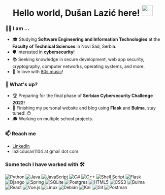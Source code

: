<h1 align="center">Hello world, Dušan Lazić here! <img src="https://media.giphy.com/media/hvRJCLFzcasrR4ia7z/giphy.gif" width="35"></h1>

### 🙋‍♂️ I am ...
- 🎓 Studying **Software Engineering and Information Technologies** at the **Faculty of Technical Sciences**  in Novi Sad, Serbia.
- 🛡️ Interested in **cybersecurity**!
- 📚 Seeking knowledge in secure development, web app security, cryptography, computer networks, operating systems, and more.
- 🎷 In love with [80s music](https://www.youtube.com/watch?v=uxX2gA18grk)!

### 🌱 What's up?
- 🏆 Preparing for the final phase of **Serbian Cybersecurity Challenge 2022**!
- 📰 Finishing my personal website and blog using **Flask** and **Bulma**, stay tuned! 😉
- 🎓 Working on multiple school projects.

### 📫 Reach me
- [LinkedIn](https://www.linkedin.com/in/dušan-lazić)
- lazicdusan1104 at gmail dot com

### Some tech I have worked with 🛠️
![Python](https://img.shields.io/badge/Python-3670A0?style=for-the-badge&logo=python&logoColor=ffdd54&style=flat)
![Java](https://img.shields.io/badge/Java-%23ED8B00.svg?style=for-the-badge&logo=java&logoColor=white&style=flat)
![JavaScript](https://img.shields.io/badge/JavaScript-%23323330.svg?style=for-the-badge&logo=javascript&logoColor=%23F7DF1E&style=flat)
![C#](https://img.shields.io/badge/C%23-%23239120.svg?style=for-the-badge&logo=c-sharp&logoColor=white&style=flat)
![C++](https://img.shields.io/badge/C++-%2300599C.svg?style=for-the-badge&logo=c%2B%2B&logoColor=white&style=flat)
![Shell Script](https://img.shields.io/badge/Bash-%23121011.svg?style=for-the-badge&logo=gnu-bash&logoColor=white&style=flat)
![Flask](https://img.shields.io/badge/Flask-%23000.svg?style=for-the-badge&logo=flask&logoColor=white&style=flat)
![Django](https://img.shields.io/badge/Django-%23092E20.svg?style=for-the-badge&logo=django&logoColor=white&style=flat)
![Spring](https://img.shields.io/badge/Spring%20Boot-%236DB33F.svg?style=for-the-badge&logo=spring&logoColor=white&style=flat)
![SQLite](https://img.shields.io/badge/Sqlite-%2307405e.svg?style=for-the-badge&logo=sqlite&logoColor=white&style=flat)
![Postgres](https://img.shields.io/badge/PostgreSQL-%23316192.svg?style=for-the-badge&logo=postgresql&logoColor=white&style=flat)
![HTML5](https://img.shields.io/badge/HTML-%23E34F26.svg?style=for-the-badge&logo=html5&logoColor=white&style=flat)
![CSS3](https://img.shields.io/badge/CSS-%231572B6.svg?style=for-the-badge&logo=css3&logoColor=white&style=flat)
![Bulma](https://img.shields.io/badge/Bulma-00D1B2.svg?style=for-the-badge&logo=bulma&logoColor=white&style=flat)
![React](https://img.shields.io/badge/React-%2320232a.svg?style=for-the-badge&logo=react&logoColor=%2361DAFB&style=flat)
![Vue.js](https://img.shields.io/badge/Vue-%2335495e.svg?style=for-the-badge&logo=vuedotjs&logoColor=%234FC08D&style=flat)
![Linux](https://img.shields.io/badge/Linux-FCC624?style=for-the-badge&logo=linux&logoColor=black&style=flat)
![Debian](https://img.shields.io/badge/Debian-D70A53?style=for-the-badge&logo=debian&logoColor=white&style=flat)
![Kali](https://img.shields.io/badge/Kali-268BEE?style=for-the-badge&logo=kalilinux&logoColor=white&style=flat)
![Git](https://img.shields.io/badge/Git-%23F05033.svg?style=for-the-badge&logo=git&logoColor=white&style=flat)
![Postman](https://img.shields.io/badge/Postman-FF6C37?style=for-the-badge&logo=postman&logoColor=white&style=flat)

<!--
**dusanlazic/dusanlazic** is a ✨ _special_ ✨ repository because its `README.md` (this file) appears on your GitHub profile.

Here are some ideas to get you started:

- 🔭 I’m currently working on ...
- 🌱 I’m currently learning ...
- 👯 I’m looking to collaborate on ...
- 🤔 I’m looking for help with ...
- 💬 Ask me about ...
- 📫 How to reach me: ...
- 😄 Pronouns: ...
- ⚡ Fun fact: ...
-->
